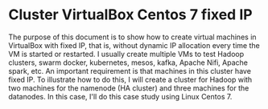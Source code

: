 # Cluster VirtualBox Centos 7 fixed IP

The purpose of this document is to show how to create virtual machines in VirtualBox with fixed IP, that is, without dynamic IP allocation every time the VM is started or restarted.
I usually create multiple VMs to test Hadoop clusters, swarm docker, kubernetes, mesos, kafka, Apache Nifi, Apache spark, etc. An important requirement is that machines in this cluster have fixed IP. To illustrate how to do this, I will create a cluster for Hadoop with two machines for the namenode (HA cluster) and three machines for the datanodes.
In this case, I'll do this case study using Linux Centos 7. 
